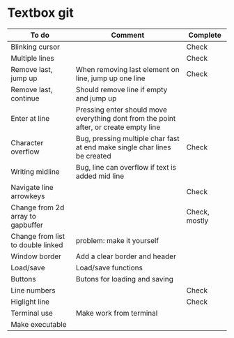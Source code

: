 # Textbox git

|To do            | Comment           | Complete   |
| ----------------|------------------|-----------|
| Blinking cursor |  | Check |
| Multiple lines  |  | Check |
| Remove last, jump up | When removing last element on line, jump up one line  | Check |
| Remove last, continue| Should remove line if empty and jump up| |
| Enter at line | Pressing enter should move everything dont from the point after, or create empty line | |
| Character overflow | Bug, pressing multiple char fast at end make single char lines be created | Check |
| Writing midline| Bug, line can overflow if text is added mid line|  |
| Navigate line arrowkeys|  |Check|
| Change from 2d array to gapbuffer| | Check, mostly |
| Change from list to double linked | problem: make it yourself | |
| Window border| Add a clear border and header| |
| Load/save | Load/save functions| |
| Buttons | Butons for loading and saving| |
| Line numbers | | Check|
| Higlight line| | Check |
| Terminal use| Make work from terminal| |
| Make executable| | |


